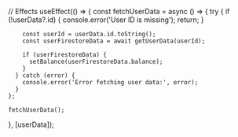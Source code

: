   // Effects
  useEffect(() => {
    const fetchUserData = async () => {
      try {
        if (!userData?.id) {
          console.error('User ID is missing');
          return;
        }

        const userId = userData.id.toString();
        const userFirestoreData = await getUserData(userId);

        if (userFirestoreData) {
          setBalance(userFirestoreData.balance);
        }
      } catch (error) {
        console.error('Error fetching user data:', error);
      }
    };

    fetchUserData();
  }, [userData]);